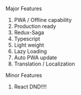 Major Features

1. PWA / Offline capability
2. Production ready
3. Redux-Saga
4. Typescript
5. Light weight
6. Lazy Loading
7. Auto PWA update
8. Translation / Localization


Minor Features

1. React DND!!!!
